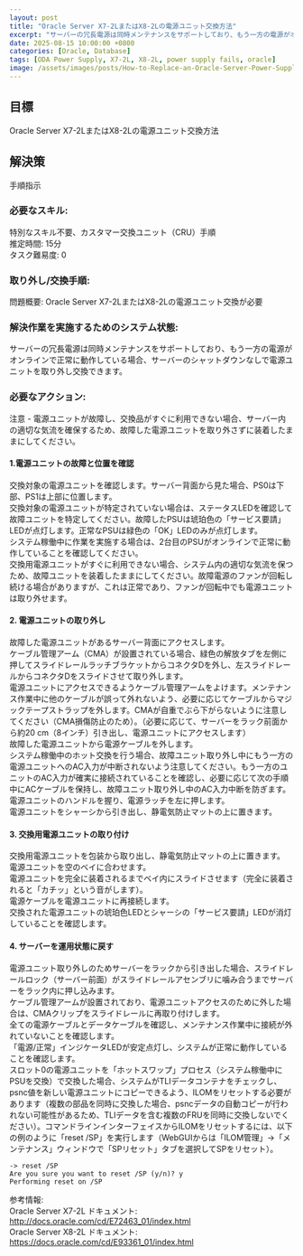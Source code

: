 ```yaml
---
layout: post
title: "Oracle Server X7-2LまたはX8-2Lの電源ユニット交換方法"
excerpt: "サーバーの冗長電源は同時メンテナンスをサポートしており、もう一方の電源がオンラインで正常に動作している場合、サーバーのシャットダウンなしで電源ユニットを取り外し交換できます。"
date: 2025-08-15 10:00:00 +0800
categories: [Oracle, Database]
tags: [ODA Power Supply, X7-2L, X8-2L, power supply fails, oracle]
image: /assets/images/posts/How-to-Replace-an-Oracle-Server-Power-Supply.jpg
---
```


## 目標  
Oracle Server X7-2LまたはX8-2Lの電源ユニット交換方法  

## 解決策  
手順指示  

### 必要なスキル:  
特別なスキル不要、カスタマー交換ユニット（CRU）手順  
推定時間: 15分  
タスク難易度: 0  

### 取り外し/交換手順:  
問題概要: Oracle Server X7-2LまたはX8-2Lの電源ユニット交換が必要  

### 解決作業を実施するためのシステム状態:  
サーバーの冗長電源は同時メンテナンスをサポートしており、もう一方の電源がオンラインで正常に動作している場合、サーバーのシャットダウンなしで電源ユニットを取り外し交換できます。  

### 必要なアクション:  
注意 - 電源ユニットが故障し、交換品がすぐに利用できない場合、サーバー内の適切な気流を確保するため、故障した電源ユニットを取り外さずに装着したままにしてください。  

#### 1.電源ユニットの故障と位置を確認  
交換対象の電源ユニットを確認します。サーバー背面から見た場合、PS0は下部、PS1は上部に位置します。  
交換対象の電源ユニットが特定されていない場合は、ステータスLEDを確認して故障ユニットを特定してください。故障したPSUは琥珀色の「サービス要請」LEDが点灯します。正常なPSUは緑色の「OK」LEDのみが点灯します。  
システム稼働中に作業を実施する場合は、2台目のPSUがオンラインで正常に動作していることを確認してください。  
交換用電源ユニットがすぐに利用できない場合、システム内の適切な気流を保つため、故障ユニットを装着したままにしてください。故障電源のファンが回転し続ける場合がありますが、これは正常であり、ファンが回転中でも電源ユニットは取り外せます。  

#### 2. 電源ユニットの取り外し  
故障した電源ユニットがあるサーバー背面にアクセスします。  
ケーブル管理アーム（CMA）が設置されている場合、緑色の解放タブを左側に押してスライドレールラッチブラケットからコネクタDを外し、左スライドレールからコネクタDをスライドさせて取り外します。  
電源ユニットにアクセスできるようケーブル管理アームをよけます。メンテナンス作業中に他のケーブルが誤って外れないよう、必要に応じてケーブルからマジックテープストラップを外します。CMAが自重でぶら下がらないように注意してください（CMA損傷防止のため）。（必要に応じて、サーバーをラック前面から約20 cm（8インチ）引き出し、電源ユニットにアクセスします）  
故障した電源ユニットから電源ケーブルを外します。  
システム稼働中のホット交換を行う場合、故障ユニット取り外し中にもう一方の電源ユニットへのAC入力が中断されないよう注意してください。もう一方のユニットのAC入力が確実に接続されていることを確認し、必要に応じて次の手順中にACケーブルを保持し、故障ユニット取り外し中のAC入力中断を防ぎます。  
電源ユニットのハンドルを握り、電源ラッチを左に押します。  
電源ユニットをシャーシから引き出し、静電気防止マットの上に置きます。  

#### 3. 交換用電源ユニットの取り付け  
交換用電源ユニットを包装から取り出し、静電気防止マットの上に置きます。  
電源ユニットを空のベイに合わせます。  
電源ユニットを完全に装着されるまでベイ内にスライドさせます（完全に装着されると「カチッ」という音がします）。  
電源ケーブルを電源ユニットに再接続します。  
交換された電源ユニットの琥珀色LEDとシャーシの「サービス要請」LEDが消灯していることを確認します。  

#### 4. サーバーを運用状態に戻す  
電源ユニット取り外しのためサーバーをラックから引き出した場合、スライドレールロック（サーバー前面）がスライドレールアセンブリに噛み合うまでサーバーをラック内に押し込みます。  
ケーブル管理アームが設置されており、電源ユニットアクセスのために外した場合は、CMAクリップをスライドレールに再取り付けします。  
全ての電源ケーブルとデータケーブルを確認し、メンテナンス作業中に接続が外れていないことを確認します。  
「電源/正常」インジケータLEDが安定点灯し、システムが正常に動作していることを確認します。  
スロット0の電源ユニットを「ホットスワップ」プロセス（システム稼働中にPSUを交換）で交換した場合、システムがTLIデータコンテナをチェックし、psnc値を新しい電源ユニットにコピーできるよう、ILOMをリセットする必要があります（複数の部品を同時に交換した場合、psncデータの自動コピーが行われない可能性があるため、TLIデータを含む複数のFRUを同時に交換しないでください）。コマンドラインインターフェイスからILOMをリセットするには、以下の例のように「reset /SP」を実行します（WebGUIからは「ILOM管理」→「メンテナンス」ウィンドウで「SPリセット」タブを選択してSPをリセット）。  
```
-> reset /SP
Are you sure you want to reset /SP (y/n)? y
Performing reset on /SP
```

参考情報:  
Oracle Server X7-2L ドキュメント:  
http://docs.oracle.com/cd/E72463_01/index.html  
Oracle Server X8-2L ドキュメント:  
https://docs.oracle.com/cd/E93361_01/index.html  

